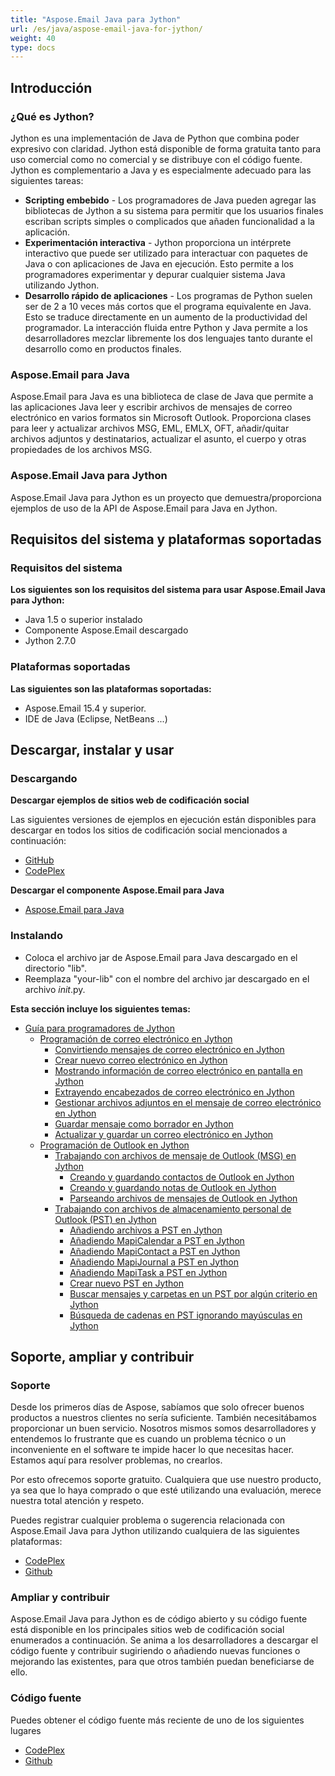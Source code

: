 ```yaml
---
title: "Aspose.Email Java para Jython"
url: /es/java/aspose-email-java-for-jython/
weight: 40
type: docs
---
```


## **Introducción**
### **¿Qué es Jython?**
Jython es una implementación de Java de Python que combina poder expresivo con claridad. Jython está disponible de forma gratuita tanto para uso comercial como no comercial y se distribuye con el código fuente. Jython es complementario a Java y es especialmente adecuado para las siguientes tareas:

- **Scripting embebido** - Los programadores de Java pueden agregar las bibliotecas de Jython a su sistema para permitir que los usuarios finales escriban scripts simples o complicados que añaden funcionalidad a la aplicación.
- **Experimentación interactiva** - Jython proporciona un intérprete interactivo que puede ser utilizado para interactuar con paquetes de Java o con aplicaciones de Java en ejecución. Esto permite a los programadores experimentar y depurar cualquier sistema Java utilizando Jython.
- **Desarrollo rápido de aplicaciones** - Los programas de Python suelen ser de 2 a 10 veces más cortos que el programa equivalente en Java. Esto se traduce directamente en un aumento de la productividad del programador. La interacción fluida entre Python y Java permite a los desarrolladores mezclar libremente los dos lenguajes tanto durante el desarrollo como en productos finales.
### **Aspose.Email para Java**
Aspose.Email para Java es una biblioteca de clase de Java que permite a las aplicaciones Java leer y escribir archivos de mensajes de correo electrónico en varios formatos sin Microsoft Outlook. Proporciona clases para leer y actualizar archivos MSG, EML, EMLX, OFT, añadir/quitar archivos adjuntos y destinatarios, actualizar el asunto, el cuerpo y otras propiedades de los archivos MSG.
### **Aspose.Email Java para Jython**
Aspose.Email Java para Jython es un proyecto que demuestra/proporciona ejemplos de uso de la API de Aspose.Email para Java en Jython.
## **Requisitos del sistema y plataformas soportadas**
### **Requisitos del sistema**
**Los siguientes son los requisitos del sistema para usar Aspose.Email Java para Jython:**

- Java 1.5 o superior instalado
- Componente Aspose.Email descargado
- Jython 2.7.0
### **Plataformas soportadas**
**Las siguientes son las plataformas soportadas:**

- Aspose.Email 15.4 y superior.
- IDE de Java (Eclipse, NetBeans ...)
## **Descargar, instalar y usar**
### **Descargando**
**Descargar ejemplos de sitios web de codificación social**

Las siguientes versiones de ejemplos en ejecución están disponibles para descargar en todos los sitios de codificación social mencionados a continuación:

- [GitHub](https://github.com/aspose-email/Aspose.Email-for-Java/releases/tag/Aspose.Email_Java_for_Jython-v1.0)
- [CodePlex](https://archive.codeplex.com/?p=asposeemailjavajython)

**Descargar el componente Aspose.Email para Java**

- [Aspose.Email para Java](https://downloads.aspose.com/total)
### **Instalando**
- Coloca el archivo jar de Aspose.Email para Java descargado en el directorio "lib".
- Reemplaza "your-lib" con el nombre del archivo jar descargado en el archivo _*init*_.py.

**Esta sección incluye los siguientes temas:**

- [Guía para programadores de Jython](/email/java/jython-programmers-guide/)
  - [Programación de correo electrónico en Jython](/email/java/programming-email-in-jython/)
    - [Convirtiendo mensajes de correo electrónico en Jython](/email/java/converting-email-messages-in-jython/)
    - [Crear nuevo correo electrónico en Jython](/email/java/create-new-email-in-jython/)
    - [Mostrando información de correo electrónico en pantalla en Jython](/email/java/displaying-email-information-on-screen-in-jython/)
    - [Extrayendo encabezados de correo electrónico en Jython](/email/java/extracting-email-headers-in-jython/)
    - [Gestionar archivos adjuntos en el mensaje de correo electrónico en Jython](/email/java/manage-attachments-in-email-message-in-jython/)
    - [Guardar mensaje como borrador en Jython](/email/java/save-message-as-draft-in-jython/)
    - [Actualizar y guardar un correo electrónico en Jython](/email/java/update-and-save-an-email-in-jython/)
  - [Programación de Outlook en Jython](/email/java/programming-outlook-in-jython/)
    - [Trabajando con archivos de mensaje de Outlook (MSG) en Jython](/email/java/working-with-outlook-message-msg-files-in-jython/)
      - [Creando y guardando contactos de Outlook en Jython](/email/java/creating-and-saving-outlook-contacts-in-jython/)
      - [Creando y guardando notas de Outlook en Jython](/email/java/creating-and-saving-outlook-notes-in-jython/)
      - [Parseando archivos de mensajes de Outlook en Jython](/email/java/parsing-outlook-message-files-in-jython/)
    - [Trabajando con archivos de almacenamiento personal de Outlook (PST) en Jython](/email/java/working-with-outlook-personal-storage-pst-files-in-jython/)
      - [Añadiendo archivos a PST en Jython](/email/java/adding-files-to-pst-in-jython/)
      - [Añadiendo MapiCalendar a PST en Jython](/email/java/adding-mapicalendar-to-pst-in-jython/)
      - [Añadiendo MapiContact a PST en Jython](/email/java/adding-mapicontact-to-pst-in-jython/)
      - [Añadiendo MapiJournal a PST en Jython](/email/java/adding-mapijournal-to-pst-in-jython/)
      - [Añadiendo MapiTask a PST en Jython](/email/java/adding-mapitask-to-pst-in-jython/)
      - [Crear nuevo PST en Jython](/email/java/create-new-pst-in-jython/)
      - [Buscar mensajes y carpetas en un PST por algún criterio en Jython](/email/java/search-messages-and-folders-in-a-pst-by-some-criteria-in-jython/)
      - [Búsqueda de cadenas en PST ignorando mayúsculas en Jython](/email/java/string-searching-in-pst-with-ignore-case-in-jython/)
## **Soporte, ampliar y contribuir**
### **Soporte**
Desde los primeros días de Aspose, sabíamos que solo ofrecer buenos productos a nuestros clientes no sería suficiente. También necesitábamos proporcionar un buen servicio. Nosotros mismos somos desarrolladores y entendemos lo frustrante que es cuando un problema técnico o un inconveniente en el software te impide hacer lo que necesitas hacer. Estamos aquí para resolver problemas, no crearlos.

Por esto ofrecemos soporte gratuito. Cualquiera que use nuestro producto, ya sea que lo haya comprado o que esté utilizando una evaluación, merece nuestra total atención y respeto.

Puedes registrar cualquier problema o sugerencia relacionada con Aspose.Email Java para Jython utilizando cualquiera de las siguientes plataformas:

- [CodePlex](https://archive.codeplex.com/?p=asposeemailjavajython)
- [Github](https://github.com/aspose-email/Aspose.Email-for-Java/issues)
### **Ampliar y contribuir**
Aspose.Email Java para Jython es de código abierto y su código fuente está disponible en los principales sitios web de codificación social enumerados a continuación. Se anima a los desarrolladores a descargar el código fuente y contribuir sugiriendo o añadiendo nuevas funciones o mejorando las existentes, para que otros también puedan beneficiarse de ello.
### **Código fuente**
Puedes obtener el código fuente más reciente de uno de los siguientes lugares

- [CodePlex](https://archive.codeplex.com/?p=asposeemailjavajython)
- [Github](https://github.com/aspose-email/Aspose.Email-for-Java/tree/master/Plugins/Aspose-Email-Java-for-Jython)